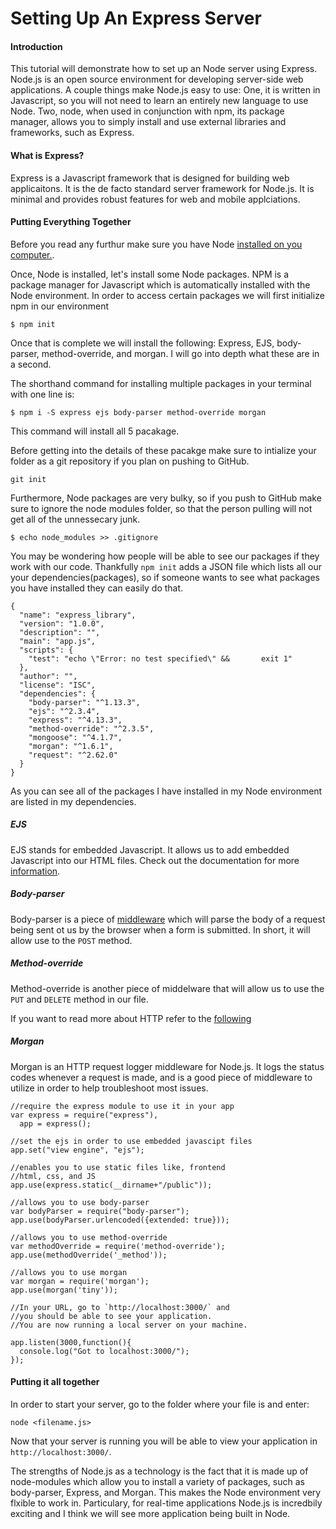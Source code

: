 Setting Up An Express Server
===
#### Introduction

This tutorial will demonstrate how to set up an Node server using Express. Node.js is an open source environment for developing server-side web applications. A couple things make Node.js easy to use: One, it is written in Javascript, so you will not need to learn an entirely new language to use Node. Two, node, when used in conjunction with npm, its package manager, allows you to simply install and use external libraries and frameworks, such as Express.

#### What is Express?

Express is a Javascript framework that is designed for building web applicaitons. It is the de facto standard server framework for Node.js. It is minimal and provides robust features for web and mobile applciations.

#### Putting Everything Together

Before you read any furthur make sure you have Node [installed on you computer.](https://nodejs.org/en/).

Once, Node is installed, let's install some Node packages. NPM is a package manager for Javascript which is automatically installed with the Node environment. In order to access certain packages we will first initialize npm in our environment

	$ npm init

Once that is complete we will install the following: Express, EJS, body-parser, method-override, and morgan. I will go into depth what these are in a second.

The shorthand command for installing multiple packages in your terminal with one line is:

	$ npm i -S express ejs body-parser method-override morgan
	
This command will install all 5 pacakage. 

Before getting into the details of these pacakge make sure to intialize your folder as a git repository if you plan on pushing to GitHub.

	git init
	
Furthermore, Node packages are very bulky, so if you push to GitHub make sure to ignore the node modules folder, so that the person pulling will not get all of the unnessecary junk.

	$ echo node_modules >> .gitignore
	
You may be wondering how people will be able to see our packages if they work with our code. Thankfully `npm init` adds a JSON file which lists all our your dependencies(packages), so if someone wants to see what packages you have installed they can easily do that.

	{
	  "name": "express_library",
	  "version": "1.0.0",
	  "description": "",
	  "main": "app.js",
	  "scripts": {
    	"test": "echo \"Error: no test specified\" && 		exit 1"
	  },
	  "author": "",
	  "license": "ISC",
	  "dependencies": {
    	"body-parser": "^1.13.3",
	    "ejs": "^2.3.4",
    	"express": "^4.13.3",
	    "method-override": "^2.3.5",
    	"mongoose": "^4.1.7",
	    "morgan": "^1.6.1",
    	"request": "^2.62.0"
	  }
	}

As you can see all of the packages I have installed in my Node environment are listed in my dependencies.


##### EJS

EJS stands for embedded Javascript. It allows us to add embedded Javascript into our HTML files. Check out the documentation for more [information](http://www.embeddedjs.com/).

##### Body-parser

Body-parser is a piece of [middleware](http://expressjs.com/guide/using-middleware.html) which will parse the body of a request being sent ot us by the browser when a form is submitted. In short, it will allow use to the `POST` method.

##### Method-override

Method-override is another piece of middelware that will allow us to use the `PUT` and `DELETE` method in our file.

If you want to read more about HTTP refer to the [following](http://code.tutsplus.com/tutorials/http-the-protocol-every-web-developer-must-know-part-1--net-31177)

##### Morgan

Morgan is an HTTP request logger middleware for Node.js. It logs the status codes whenever a request is made, and is a good piece of middleware to utilize in order to help troubleshoot most issues.

```
//require the express module to use it in your app
var express = require("express"),
  app = express();

//set the ejs in order to use embedded javascipt files
app.set("view engine", "ejs");

//enables you to use static files like, frontend
//html, css, and JS
app.use(express.static(__dirname+"/public"));

//allows you to use body-parser
var bodyParser = require("body-parser");
app.use(bodyParser.urlencoded({extended: true}));

//allows you to use method-override
var methodOverride = require('method-override');
app.use(methodOverride('_method'));

//allows you to use morgan
var morgan = require('morgan');
app.use(morgan('tiny'));

//In your URL, go to `http://localhost:3000/` and 
//you should be able to see your application.
//You are now running a local server on your machine.

app.listen(3000,function(){
  console.log("Got to localhost:3000/");
});
```
#### Putting it all together

In order to start your server, go to the folder where your file is and enter:

	node <filename.js>
	
Now that your server is running you will be able to view your application in `http://localhost:3000/`.

The strengths of Node.js as a technology is the fact that it is made up of node-modules which allow you to install a variety of packages, such as body-parser, Express, and Morgan. This makes the Node environment very flxible to work in. Particulary, for real-time applications Node.js is incredbily exciting and I think we will see more application being built in Node. 